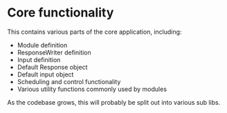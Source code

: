# Core functionality

This contains various parts of the core application, including:
 * Module definition
 * ResponseWriter definition
 * Input definition
 * Default Response object
 * Default input object
 * Scheduling and control functionality
 * Various utility functions commonly used by modules

As the codebase grows, this will probably be split out into various sub libs.